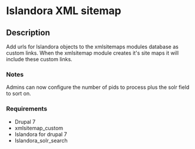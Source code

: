 # Islandora XML sitemap

## Description
Add urls for Islandora objects to the xmlsitemaps modules database as custom links.  When the xmlsitemap module creates it's site maps it will include these custom links.

### Notes
Admins can now configure the number of pids to process plus the solr field to sort on.

### Requirements

* Drupal 7
* xmlsitemap_custom
* Islandora for drupal 7
* Islandora_solr_search

